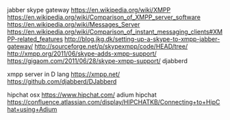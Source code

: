 
<!--
-->

jabber skype gateway
https://en.wikipedia.org/wiki/XMPP
https://en.wikipedia.org/wiki/Comparison_of_XMPP_server_software
https://en.wikipedia.org/wiki/Messages_Server
https://en.wikipedia.org/wiki/Comparison_of_instant_messaging_clients#XMPP-related_features
http://blog.jkg.dk/setting-up-a-skype-to-xmpp-jabber-gateway/
http://sourceforge.net/p/skypexmpp/code/HEAD/tree/
http://xmpp.org/2011/06/skype-adds-xmpp-support/
https://gigaom.com/2011/06/28/skype-xmpp-support/
djabberd

xmpp server in D lang
https://xmpp.net/
https://github.com/djabberd/DJabberd


hipchat osx
https://www.hipchat.com/
adium hipchat
https://confluence.atlassian.com/display/HIPCHATKB/Connecting+to+HipChat+using+Adium

<!-- vim: set autoindent expandtab sw=4 syntax=markdown: -->
